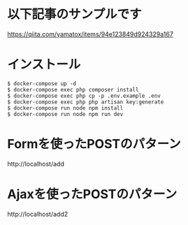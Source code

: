 # 以下記事のサンプルです
https://qiita.com/yamatox/items/94e123849d924329a167

# インストール
```
$ docker-compose up -d
$ docker-compose exec php composer install
$ docker-compose exec php cp -p .env.example .env
$ docker-compose exec php php artisan key:generate 
$ docker-compose run node npm install
$ docker-compose run node npm run dev
```

# Formを使ったPOSTのパターン
http://localhost/add

# Ajaxを使ったPOSTのパターン
http://localhost/add2
